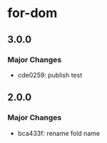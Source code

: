# for-dom

## 3.0.0

### Major Changes

- cde0259: publish test

## 2.0.0

### Major Changes

- bca433f: rename fold name
